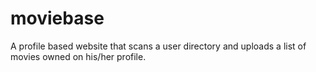 # moviebase
A profile based website that scans a user directory and uploads a list of movies owned on his/her profile. 
